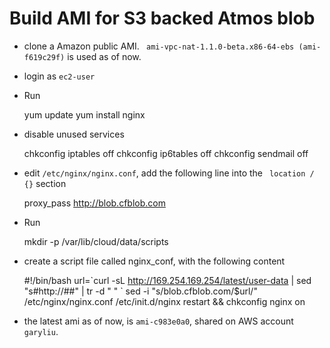 # Build AMI for S3 backed Atmos blob

- clone a Amazon public AMI. ` ami-vpc-nat-1.1.0-beta.x86-64-ebs (ami-f619c29f)` is used as of now.

- login as `ec2-user`

- Run

	yum update
	yum install nginx

- disable unused services

	chkconfig iptables off
	chkconfig ip6tables off
	chkconfig sendmail off

- edit `/etc/nginx/nginx.conf`, add the following line into the ` location / {}` section

	proxy_pass http://blob.cfblob.com

- Run

	mkdir -p /var/lib/cloud/data/scripts

- create a script file called nginx_conf, with the following content

	#\!/bin/bash
	url=\`curl -sL  http://169.254.169.254/latest/user-data | sed "s#http://##" | tr -d " " \`
	sed -i "s/blob.cfblob.com/$url/" /etc/nginx/nginx.conf
	/etc/init.d/nginx restart && chkconfig nginx on

    
- the latest ami as of now, is `ami-c983e0a0`, shared on AWS account `garyliu`.

